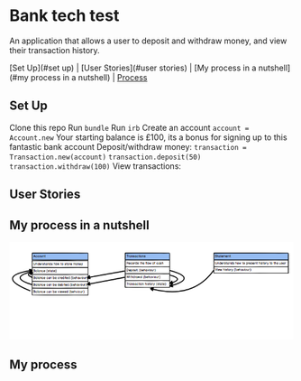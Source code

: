 # Bank tech test

An application that allows a user to deposit and withdraw money, and view their transaction history.

[Set Up](#set up) | [User Stories](#user stories) | [My process in a nutshell](#my process in a nutshell) | [Process](#process)

## Set Up

Clone this repo
Run `bundle`
Run `irb`
Create an account `account = Account.new`
Your starting balance is £100, its a bonus for signing up to this fantastic bank account
Deposit/withdraw money:
`transaction = Transaction.new(account)`
`transaction.deposit(50)`
`transaction.withdraw(100)`
View transactions:

## User Stories

## My process in a nutshell
<img src="/assets/images/diagram_bank_tech_test.png" width="750px" />

## My process
